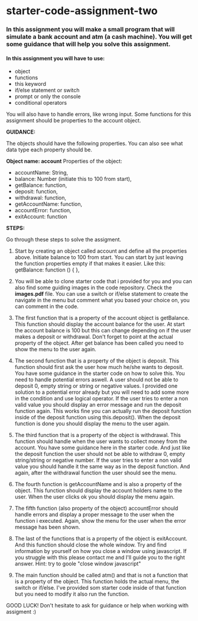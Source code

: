 # starter-code-assignment-two

### In this assignment you will make a small program that will simulate a bank account and atm (a cash machine). You will get some guidance that will help you solve this assignment.

#### In this assignment you will have to use:

- object
- functions
- this keyword
- if/else statement or switch
- prompt or only the console
- conditional operators

You will also have to handle errors, like wrong input. Some functions for this assignment should be properties to the account object.

**GUIDANCE:**

The objects should have the following properties. You can also see what data type each property should be.

**Object name: account**
Properties of the object:

- accountName: String,
- balance: Number (initiate this to 100 from start),
- getBalance: function,
- deposit: function,
- withdrawal: function,
- getAccountName: function,
- accountError: function,
- exitAccount: function

**STEPS:**

Go through these steps to solve the assigment.

1. Start by creating an object called account and define all the properties above. Initiate balance to 100 from start. You can start by just leaving the function properties empty if that makes it easier. Like this: getBalance: function () { },

2. You will be able to clone starter code that i provided for you and you can also find some guiding images in the code repository. Check the **images.pdf** file. You can use a switch or if/else statement to create the navigate in the menu but comment what you based your choice on, you can comment in the code.

3. The first function that is a property of the account object is getBalance. This function should display the account balance for the user. At start the account balance is 100 but this can change depending on if the user makes a deposit or withdrawal. Don't forget to point at the actual property of the object. After get balance has been called you need to show the menu to the user again.

4. The second function that is a property of the object is deposit. This function should first ask the user how much he/she wants to deposit. You have some guidance in the starter code on how to solve this. You need to handle potential errors aswell. A user should not be able to deposit 0, empty string or string or negative values. I provided one solution to a potential error already but you will need to add some more in the condition and use logical operator. If the user tries to enter a non valid value you should display an error message and run the deposit function again. This works fine you can actually run the deposit function inside of the deposit function using this.deposit().
   When the deposit function is done you should display the menu to the user again.

5. The third function that is a property of the object is withdrawal. This function should handle when the user wants to collect money from the account. You have some guidance here in the starter code. And just like the deposit function the user should not be able to withdraw 0, empty string/string or negative number. If the user tries to enter a non valid value you should handle it the same way as in the deposit function. And again, after the withdrawal function the user should see the menu.

6. The fourth function is getAccountName and is also a property of the object. This function should display the account holders name to the user. When the user clicks ok you should display the menu again.

7. The fifth function (also property of the object) accountError should handle errors and display a proper message to the user when the function i executed. Again, show the menu for the user when the error message has been shown.

8. The last of the functions that is a property of the object is exitAccount. And this function should close the whole window. Try and find information by yourself on how you close a window using javascript. If you struggle with this please contact me and I'll guide you to the right answer.
   Hint: try to goole "close window javascript"

9. The main function should be called atm() and that is not a function that is a property of the object. This function holds the actual menu, the switch or if/else. I've provided som starter code inside of that function but you need to modify it also run the function.

GOOD LUCK! Don't hesitate to ask for guidance or help when working with assigment :)
